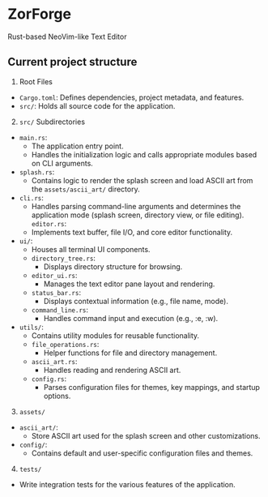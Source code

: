 # ZorForge
Rust-based NeoVim-like Text Editor

## Current project structure

1. Root Files
- `Cargo.toml`: Defines dependencies, project metadata, and features.
- `src/`: Holds all source code for the application.
2. `src/` Subdirectories
- `main.rs`:
  - The application entry point.
  - Handles the initialization logic and calls appropriate modules based on CLI arguments.
- `splash.rs`:
  - Contains logic to render the splash screen and load ASCII art from the `assets/ascii_art/` directory.
- `cli.rs`:
  - Handles parsing command-line arguments and determines the application mode (splash screen, directory view, or file editing).
`editor.rs`:
  - Implements text buffer, file I/O, and core editor functionality.
- `ui/`:
  - Houses all terminal UI components.
  - `directory_tree.rs`:
    - Displays directory structure for browsing.
  - `editor_ui.rs`:
    - Manages the text editor pane layout and rendering.
  - `status_bar.rs`:
    - Displays contextual information (e.g., file name, mode).
  - `command_line.rs`:
    - Handles command input and execution (e.g., :e, :w).
- `utils/`:
  - Contains utility modules for reusable functionality.
  - `file_operations.rs`:
    - Helper functions for file and directory management.
  - `ascii_art.rs`:
    - Handles reading and rendering ASCII art.
  - `config.rs`:
    - Parses configuration files for themes, key mappings, and startup options.
3. `assets/`
  - `ascii_art/`:
    - Store ASCII art used for the splash screen and other customizations.
  - `config/`:
    - Contains default and user-specific configuration files and themes.
4. `tests/`
  - Write integration tests for the various features of the application.

